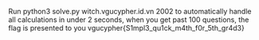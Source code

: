 

Run python3 solve.py witch.vgucypher.id.vn 2002 to automatically handle
all calculations in under 2 seconds, when you get past 100 questions,
the flag is presented to you vgucypher{S1mpl3_qu1ck_m4th_f0r_5th_gr4d3}

